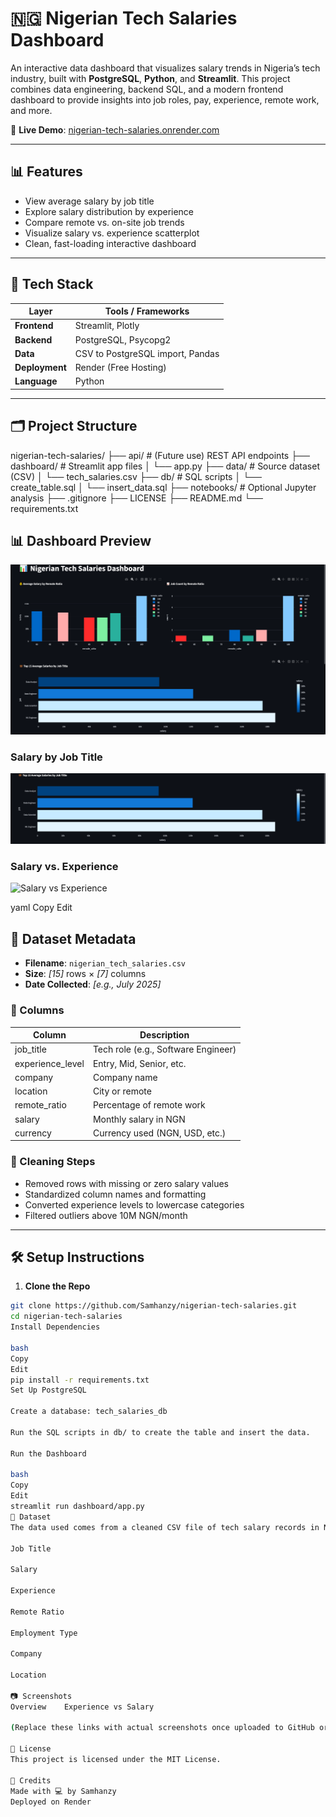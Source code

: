 # 🇳🇬 Nigerian Tech Salaries Dashboard

An interactive data dashboard that visualizes salary trends in Nigeria’s tech industry, built with **PostgreSQL**, **Python**, and **Streamlit**. This project combines data engineering, backend SQL, and a modern frontend dashboard to provide insights into job roles, pay, experience, remote work, and more.

🔗 **Live Demo**: [nigerian-tech-salaries.onrender.com](https://nigerian-tech-salaries.onrender.com/)

---

## 📊 Features

- View average salary by job title
- Explore salary distribution by experience
- Compare remote vs. on-site job trends
- Visualize salary vs. experience scatterplot
- Clean, fast-loading interactive dashboard

---

## 🧱 Tech Stack

| Layer         | Tools / Frameworks                               |
|--------------|---------------------------------------------------|
| **Frontend**  | Streamlit, Plotly                                |
| **Backend**   | PostgreSQL, Psycopg2                              |
| **Data**      | CSV to PostgreSQL import, Pandas                 |
| **Deployment**| Render (Free Hosting)                            |
| **Language**  | Python                                            |

---

## 🗂️ Project Structure

nigerian-tech-salaries/
├── api/ # (Future use) REST API endpoints
├── dashboard/ # Streamlit app files
│ └── app.py
├── data/ # Source dataset (CSV)
│ └── tech_salaries.csv
├── db/ # SQL scripts
│ └── create_table.sql
│ └── insert_data.sql
├── notebooks/ # Optional Jupyter analysis
├── .gitignore
├── LICENSE
├── README.md
└── requirements.txt
## 📊 Dashboard Preview

![Full Dashboard](dashboard/images/full_dashboard.png)

### Salary by Job Title
![Salary by Job Title](dashboard/images/salary_by_title.png)

### Salary vs. Experience
![Salary vs Experience](dashboard/images/salary_vs_experience.png)



yaml
Copy
Edit
## 📁 Dataset Metadata

- **Filename**: `nigerian_tech_salaries.csv`
- **Size**: _[15]_ rows × _[7]_ columns
- **Date Collected**: _[e.g., July 2025]_

### 📐 Columns
| Column             | Description                          |
|--------------------|--------------------------------------|
| job_title          | Tech role (e.g., Software Engineer)  |
| experience_level   | Entry, Mid, Senior, etc.             |
| company            | Company name                         |
| location           | City or remote                       |
| remote_ratio       | Percentage of remote work            |
| salary             | Monthly salary in NGN                |
| currency           | Currency used (NGN, USD, etc.)       |

### 🧹 Cleaning Steps
- Removed rows with missing or zero salary values
- Standardized column names and formatting
- Converted experience levels to lowercase categories
- Filtered outliers above 10M NGN/month


---

## 🛠️ Setup Instructions

1. **Clone the Repo**

```bash
git clone https://github.com/Samhanzy/nigerian-tech-salaries.git
cd nigerian-tech-salaries
Install Dependencies

bash
Copy
Edit
pip install -r requirements.txt
Set Up PostgreSQL

Create a database: tech_salaries_db

Run the SQL scripts in db/ to create the table and insert the data.

Run the Dashboard

bash
Copy
Edit
streamlit run dashboard/app.py
📌 Dataset
The data used comes from a cleaned CSV file of tech salary records in Nigeria, including:

Job Title

Salary

Experience

Remote Ratio

Employment Type

Company

Location

📷 Screenshots
Overview	Experience vs Salary

(Replace these links with actual screenshots once uploaded to GitHub or Imgur)

📄 License
This project is licensed under the MIT License.

🙌 Credits
Made with 💻 by Samhanzy
Deployed on Render
